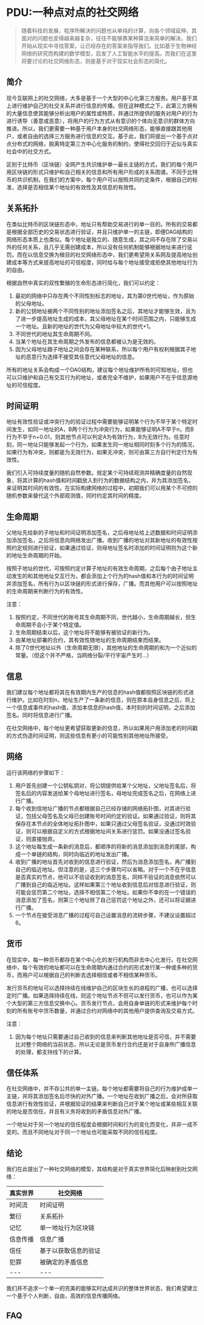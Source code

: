 # PDU:一种点对点的社交网络

> 随着科技的发展，程序所解决的问题也从单纯的计算，向各个领域延伸，其面对的问题也变得越来越复杂，往往不能够靠某种算法来简单的解决。我们开始从现实中寻找答案，让已经存在的答案来指导我们。比如基于生物神经网络的研究而构建的数学模型，启发了人工智能水平的提高。而我们在这里将要讨论的社交网络形态，则是基于对于现实社会形态的简化。

## 简介

现今互联网上的社交网络，大多是基于一个大型的中心化第三方服务。用户基于其上进行维护自己的社交关系并进行信息的传播。但在这种模式之下，此第三方拥有的大量信息使其能够分析出用户的属性或特质，并通过所提供的服务对用户的行为进行诱导（善意或恶意），将用户的行为方式从有意识的个体向无意识的群体方向推进。所以，我们更需要一种基于用户本身的社交网络形态，能够直接跟其他用户，或者自由的选择三方服务进行信息的交互。基于此，我们将提出一个基于点对点分布式的网络，脱离特定第三方中心化服务的制约，使得社交回归于近似与真实社会中的社交方式。

区别于比特币（区块链）全网产生共识维护单一最长主链的方式，我们的每个用户用区块链的形式只维护和自己相关的信息和所有用户形成的关系图谱。不同于比特币的共识机制，在我们的方案中，每个用户可以按照共同约定条件，根据自己的标准，选择是否相信某个地址的有效性及其信息的有效性。

## 关系拓扑

在类似比特币的区块链形态中，地址只有帮助交易进行的单一目的。所有的交易都是根据全部历史的交易状态进行验证，并且只维护单一的主链，即便DAG结构的网络形态本质上也类似。每个地址是独立的、随意生成，其之间不存在除了交易以外的任何关系，且几乎无需创建成本，所以没有任何机制能够根据地址来进行惩罚。而在以信息交换为根目的社交网络形态中，我们更希望用关系网及提高地址创建成本等方式来提高地址的可信程度，同时给与每个地址接受或拒绝其他地址行为的自由。

根据自然中真实的双性繁殖的生命形态进行简化，我们可以约定：
1. 最初的网络中只存在两个不同性别标志的地址，其为第0世代地址，作为原始的父母地址。
2. 新的公钥地址被两个不同性别的地址添加签名之后，其地址才能够生效，且为了进一步提高地址生成的成本，其父母地址在某个时间范围之内，只能够生成一个地址。且新的地址的世代为父母地址中较大的世代+1。
3. 不同世代的地址其生命周期不同。
4. 当某个地址在其生命周期之外发布的信息都被认为是无效的。
5. 因为父母地址跟子地址之间会存在某种联系，所以每个用户有权利根据其子地址的恶意行为选择不接受其任意代父母地址的信息。

所有的地址关系会构成一个DAG结构，建议每个地址维护所有的可知地址，但也可以只维护和自己有交互行为的地址，或者完全不维护，如果用户不在乎信息源地址的可信程度。

## 时间证明

地址有效性验证或冲突行为的验证过程中需要能够证明某个行为不早于某个特定时间发生，如同一地址的A，B两个行为为冲突行为，如果能够证明A不早于n，而B行为不早于n+0.01，则其他节点可以判定A为有效行为，B为无效行为。任意时刻，同一地址只能够发起一个行为，如果发生同一地址相同时刻多个行为的情况，如果行为有冲突，则都是为无效行为，如果无冲突，则可由第三方自行判定行为有效性。

我们引入可持续度量的随机自然参数。规定某个可持续观测并精确度量的自然现象，将其计算的hash值和时间戳放入到行为的数据结构之内，并为其添加签名，来证明其时间的有效性。在实际构建网络的过程中，初期我们可以用某个不可控的随机参数来替代这个外部观测值，同时约定其时间的精度。

## 生命周期

父地址先给新的子地址和时间证明添加签名，之后母地址给上述数据和时间证明添加添加签名，之后将信息向网络发出广播。收到广播的地址对其新地址的有效性按照约定规则进行验证，如果通过验证，则母地址签名时添加的时间证明则为这个新的地址生命周期的开始。

按照子地址的世代，可按照约定计算子地址的有效生命周期，之后每个由子地址主动发生的和其他地址交互行为，都会添加上个行为的hash值和本行为的时间证明并添加签名，所有行为以区块链的形式进行保存，广播。而其他用户可以按照地址的生命周期来判断行为的有效性。

注意：
1. 按照约定，不同世代的账号其生命周期不同，世代越小，生命周期越长，但生命周期不会小于某个特定值。
2. 生命周期结束以后，这个地址将不能够有被验证的新行为。
3. 由某地址部署的合约，其有效性随地址的生命周期结束而结束。
4. 除了0世代地址以外（生命周期无限），其他地址的生命周期的和为一个近似的常量。（但这个并不严格，当网络分裂/平行宇宙产生时...）

## 信息

我们建议每个地址都将其在有效期内生产的信息的hash值都按照区块链的形式进行维护。比如在时刻n，地址生产了一条新的信息，则在原本自身信息之后，将上一个信息或事件的hash值，添加本信息的hash值，本时刻的时间证明，之后添加签名。同时将信息进行广播。

在社交网络中，每个地址更希望获取更新的信息，所以如果用户用添加老的时间戳的方式伪造时间证明，则这些信息有更小的可能性别其他地址所接受。

## 网络

运行该网络的步骤如下：

1. 用户首先创建一个公钥私钥对，将公钥提供给某个父地址，父地址签名后，将签名后的内容发送给某个母地址进行签名，母地址完成签名之后，在网络上进行广播。
2. 每个收到信地址广播的节点都根据自己已经存储的网络拓扑图，对其进行验证，包括父母签名及父母已创建账号时间约定的验证。如果通过验证，则将其保存在本节点的全体地址拓扑图中，如果只通过父母签名验证，没通过时效验证，则可以根据自定义的方式根据地址间关系进行惩罚。如果没通过签名验证，则直接抛弃。
3. 这个地址每生成一条新的消息后，都顺序的将新的消息添加到消息的尾部，构成一个单链的结构，同时向临近的地址发出广播。
4. 收到广播的地址首先对收到的信息进行验证，然后为消息添加签名，再广播到自己的临近地址。但注意的是，这三个步骤均可以省略。对于一个不在乎信息是否真实的节点，他可以不验证收到的消息签名，同样不验证的消息依然可以广播到自己的临近地址。这样如果第三个地址收到信息后对信息进行验证，则可能会惩罚第二个地址，选择不相信第二个地址。如果你不幸的在一个错误的消息添加了签名，则第三个地址除了自己惩罚这个地址之外，还可以将证据进行广播。
5. 一个节点在接受消息广播的过程可自己设置消息的流转步骤，不建议设置超过6。

## 货币

在现实中，每一种货币都存在某个中心化的发行机构而非去中心化发行。在社交网络中，每个有效的地址都可以在生命周期内通过合约的形式发行某一种或多种的货币，而用户可以根据自己的判断去选择相信或者不相信某种货币。

发行货币的地址可以选择持续在线维护自己的区块生长的进程的广播，也可以选择定时广播。如果选择持续在线，则这个地址节点不但可以发行货币，也可以作为某个大型的第三方信息交换中心。货币发行节点，会用自身单链的形式来维护每个时刻的所有账号中货币数量，并通过合约对网络中的其他用户提供查询及交易方式。

注意：
1. 因为每个地址只需要通过自己收到的信息来判断其他地址是否可信，并不需要比对整个网络的当前状态，所以无论是货币发行合约还是对于自身所广播信息的处理，都支持线下的计算。

## 信任体系

在社交网络中，并不存公共的单一主链。每个地址都需要将自己的行为维护成单一主链，并将其添加签名后尽快的对外广播。一个地址在收到广播之后，会对所获取信息进行有效性验证，并根据验证的结果来判断自己对于某个地址或某些相互关联的地址是否信任，并且有义务将收到的矛盾信息对外广播。

一个地址对于另一个地址的信任程度会根据时间和行为的变化而变化，并非一成不变的。而且不同地址对于同一个地址也可能采取不同的信任程度。

## 结论

我们在此提出了一种社交网络的模型，其结构是对于真实世界简化后映射到社交网络：

**真实世界**  | **社交网络**
---|---
时间流 | 时间证明
繁衍 | 关系拓扑
记忆 | 单一地址行为区块链
信息传播 | 信息广播
信任  | 基于以获取信息的验证
犯罪  | 被确定的矛盾信息
---|---

我们并不追求一个单一的完美的能够实时达成共识的整体世界状态，我们希望建立一个基于个人判断，自由，高效的信息传播网络。


## FAQ


